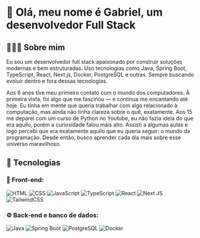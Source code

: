 # 👋 Olá, meu nome é Gabriel, um desenvolvedor Full Stack

## 👨🏻‍💻 Sobre mim 

Eu sou um desenvolvedor full stack apaixonado por construir soluções modernas e bem estruturadas. Uso tecnologias como Java, Spring Boot, TypeScript, React, Next.js, Docker, PostgreSQL e outras. Sempre buscando evoluir dentro e fora dessas tecnologias.  

Aos 6 anos tive meu primeiro contato com o mundo dos computadores. À primeira vista, foi algo que me fascinou — e continua me encantando até hoje. Eu tinha em mente que queria trabalhar com algo relacionado à computação, mas ainda não tinha clareza sobre o quê, exatamente. Aos 15 me deparei com um curso de Python no Youtube, eu não fazia ideia do que era aquilo, porém a curiosidade falou mais alto. Assisti a algumas aulas e logo percebi que era exatamente aquilo que eu queria seguir: o mundo da programação. Desde então, busco aprender cada dia mais sobre esse universo maravilhoso. 

## 🚀 Tecnologias

### 🎨 Front-end: 

![HTML](https://img.shields.io/badge/-HTML-333333?style=flat&logo=HTML5)
![CSS](https://img.shields.io/badge/CSS-333333.svg?style=fla&logo=CSS&logoColor=2965f1)
![JavaScript](https://img.shields.io/badge/-JavaScript-333333?style=flat&logo=javascript)
![TypeScript](https://img.shields.io/badge/-TypeScript-333333?style=flat&logo=typescript&logoColor=2D79C7)
![React](https://img.shields.io/badge/React-333333.svg?style=flat&logo=react&logoColor=%2361DAFB)
![Next JS](https://img.shields.io/badge/Next.js-333333?style=flat&logo=next.js&logoColor=white)
![TailwindCSS](https://img.shields.io/badge/-Tailwind%20CSS-333333?style=flat&logo=tailwind-css)

### ⚙️ Back-end e banco de dados: 

![Java](https://img.shields.io/badge/Java-333333?style=flat&logo=coffeescript&logoColor=f89820)
![Spring Boot](https://img.shields.io/badge/Spring%20Boot-333333.svg?style=flat&logo=springboot&logoColor=6DB33F)
![PostgreSQL](https://img.shields.io/badge/-PostgreSQL-333333?style=flat&logo=postgresql)
![Docker](https://img.shields.io/badge/-Docker-333333?style=flat&logo=docker)
